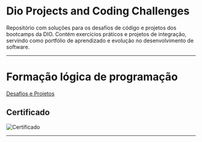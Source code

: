 # Dio Projects and Coding Challenges

<p>Repositório com soluções para os desafios de código e projetos dos bootcamps da DIO. 
Contém exercícios práticos e projetos de integração, servindo como portfólio de aprendizado e 
evolução no desenvolvimento de software.</p>

---

# Formação lógica de programação

[Desafios e Projetos](https://github.com/Douglas-Rodrigues1988/dio-projects-and-coding-challenges/tree/main/formacao-logica-de-programacao) 

## Certificado

![Certificado](https://github.com/Douglas-Rodrigues1988/dio-projects-and-coding-challenges/blob/main/formacao-logica-de-programacao/image/logica-de-programacao_page-0001.jpg)

---

